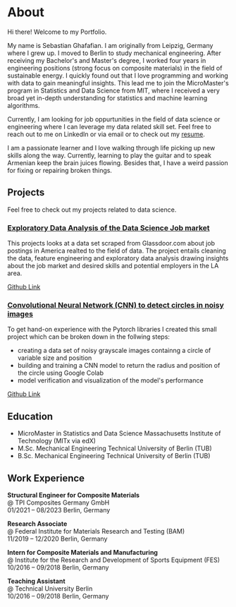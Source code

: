 # About
Hi there! Welcome to my Portfolio.

My name is Sebastian Ghafafian. I am originally from Leipzig, Germany where I grew up. I moved to Berlin to study mechanical engineering. After receiving my Bachelor's and Master's degree, I worked four years in engineering positions (strong focus on composite materials) in the field of sustainable energy. I quickly found out that I love programming and working with data to gain meaningful insights. This lead me to join the MicroMaster's program in Statistics and Data Science from MIT, where I received a very broad yet in-depth understanding for statistics and machine learning algorithms.

Currently, I am looking for job oppurtunities in the field of data science or engineering where I can leverage my data related skill set. Feel free to reach out to me on LinkedIn or via email or to check out my [resume](https://github.com/SebastianGhafafian/Portfolio/blob/main/docs/assets/resume/CV_SebastianGhafafian.pdf). 

I am a passionate learner and I love walking through life picking up new skills along the way. Currently, learning to play the guitar and to speak Armenian keep the brain juices flowing. Besides that, I have a weird passion for fixing or repairing broken things.

## Projects

Feel free to check out my projects related to data science. 

### [Exploratory Data Analysis of the Data Science Job market](https://sebastianghafafian.github.io/Portfolio/EDA.html)

This projects looks at a data set scraped from Glassdoor.com about job postings in America realted to the field of data. The project entails cleaning the data, feature engineering and exploratory data analysis drawing insights about the job market and desired skills and potential employers in the LA area.

[Github Link](https://github.com/SebastianGhafafian/EDA_Data_Science_Job_Market)


### [Convolutional Neural Network (CNN) to detect circles in noisy images](https://sebastianghafafian.github.io/Portfolio/Circle_CNN.html)

To get hand-on experience with the Pytorch libraries I created this small project which can be broken down in the follwing steps:
* creating a data set of noisy grayscale images containng a circle of variable size and position
* building and training a CNN model to return the radius and position of the circle using Google Colab
* model verification and visualization of the model's performance

[Github Link](https://github.com/SebastianGhafafian/Circle_CNN)
  
## Education

* MicroMaster in Statistics and Data Science Massachusetts Institute of Technology (MITx via edX)
* M.Sc. Mechanical Engineering Technical University of Berlin (TUB)
* B.Sc. Mechanical Engineering Technical University of Berlin (TUB)

## Work Experience

**Structural Engineer for Composite Materials** \
@ TPI Composites Germany GmbH \
01/2021 – 08/2023 Berlin, Germany

**Research Associate** \
@ Federal Institute for Materials Research and Testing (BAM) \
11/2019 – 12/2020 Berlin, Germany

**Intern for Composite Materials and Manufacturing** \
@ Institute for the Research and Development of Sports Equipment (FES) \
10/2016 – 09/2018 Berlin, Germany

**Teaching Assistant** \
@ Technical University Berlin \
10/2016 – 09/2018 Berlin, Germany



